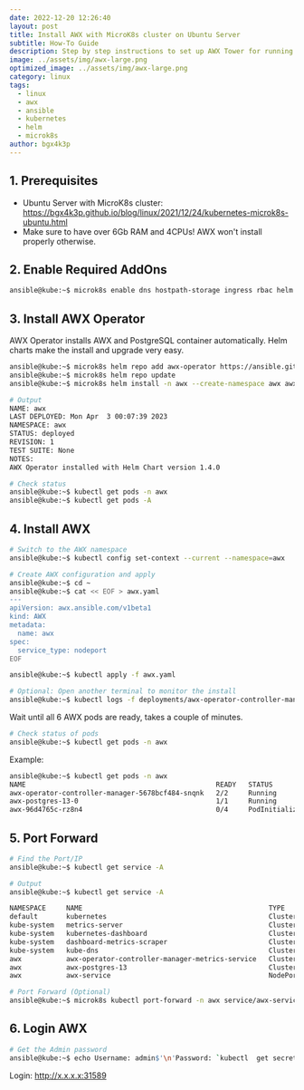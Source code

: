 ```yaml
---
date: 2022-12-20 12:26:40
layout: post
title: Install AWX with MicroK8s cluster on Ubuntu Server
subtitle: How-To Guide
description: Step by step instructions to set up AWX Tower for running automated Ansible playbooks and server administration.
image: ../assets/img/awx-large.png
optimized_image: ../assets/img/awx-large.png
category: linux
tags:
  - linux
  - awx
  - ansible
  - kubernetes
  - helm
  - microk8s
author: bgx4k3p
---
```


## 1. Prerequisites

- Ubuntu Server with MicroK8s cluster: <https://bgx4k3p.github.io/blog/linux/2021/12/24/kubernetes-microk8s-ubuntu.html>
- Make sure to have over 6Gb RAM and 4CPUs! AWX won't install properly otherwise.

## 2. Enable Required AddOns

```bash
ansible@kube:~$ microk8s enable dns hostpath-storage ingress rbac helm
```

## 3. Install AWX Operator

AWX Operator installs AWX and PostgreSQL container automatically. Helm charts make the install and upgrade very easy.

```bash
ansible@kube:~$ microk8s helm repo add awx-operator https://ansible.github.io/awx-operator/
ansible@kube:~$ microk8s helm repo update
ansible@kube:~$ microk8s helm install -n awx --create-namespace awx awx-operator/awx-operator

# Output
NAME: awx
LAST DEPLOYED: Mon Apr  3 00:07:39 2023
NAMESPACE: awx
STATUS: deployed
REVISION: 1
TEST SUITE: None
NOTES:
AWX Operator installed with Helm Chart version 1.4.0

# Check status
ansible@kube:~$ kubectl get pods -n awx
ansible@kube:~$ kubectl get pods -A
```

## 4. Install AWX

```bash
# Switch to the AWX namespace
ansible@kube:~$ kubectl config set-context --current --namespace=awx

# Create AWX configuration and apply
ansible@kube:~$ cd ~
ansible@kube:~$ cat << EOF > awx.yaml
---
apiVersion: awx.ansible.com/v1beta1
kind: AWX
metadata:
  name: awx
spec:
  service_type: nodeport
EOF

ansible@kube:~$ kubectl apply -f awx.yaml

# Optional: Open another terminal to monitor the install
ansible@kube:~$ kubectl logs -f deployments/awx-operator-controller-manager -c awx-manager

```

Wait until all 6 AWX pods are ready, takes a couple of minutes.

```bash
# Check status of pods
ansible@kube:~$ kubectl get pods -n awx
```

Example:

```bash
ansible@kube:~$ kubectl get pods -n awx
NAME                                               READY   STATUS            RESTARTS   AGE
awx-operator-controller-manager-5678bcf484-snqnk   2/2     Running           0          4m10s
awx-postgres-13-0                                  1/1     Running           0          107s
awx-96d4765c-rz8n4                                 0/4     PodInitializing   0          62s
```

## 5. Port Forward

```bash
# Find the Port/IP
ansible@kube:~$ kubectl get service -A

# Output
ansible@kube:~$ kubectl get service -A

NAMESPACE     NAME                                              TYPE        CLUSTER-IP       EXTERNAL-IP   PORT(S)                  AGE
default       kubernetes                                        ClusterIP   10.152.183.1     <none>        443/TCP                  9m58s
kube-system   metrics-server                                    ClusterIP   10.152.183.66    <none>        443/TCP                  7m56s
kube-system   kubernetes-dashboard                              ClusterIP   10.152.183.76    <none>        443/TCP                  7m52s
kube-system   dashboard-metrics-scraper                         ClusterIP   10.152.183.207   <none>        8000/TCP                 7m52s
kube-system   kube-dns                                          ClusterIP   10.152.183.10    <none>        53/UDP,53/TCP,9153/TCP   7m23s
awx           awx-operator-controller-manager-metrics-service   ClusterIP   10.152.183.21    <none>        8443/TCP                 6m26s
awx           awx-postgres-13                                   ClusterIP   None             <none>        5432/TCP                 3m24s
awx           awx-service                                       NodePort    10.152.183.67    <none>        80:31589/TCP             2m42s

# Port Forward (Optional)
ansible@kube:~$ microk8s kubectl port-forward -n awx service/awx-service 31589:80 --address 0.0.0.0 &> /dev/null &

```

## 6. Login AWX

```bash
# Get the Admin password
ansible@kube:~$ echo Username: admin$'\n'Password: `kubectl  get secret awx-admin-password -o jsonpath='{.data.password}' | base64 --decode`
```

Login: <http://x.x.x.x:31589>
